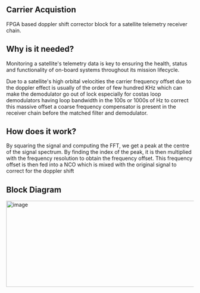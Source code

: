 ## Carrier Acquistion
FPGA based doppler shift corrector block for a satellite telemetry receiver chain.

## Why is it needed?
Monitoring a satellite's telemetry data is key to ensuring the health, status and functionality of on-board systems throughout its mission lifecycle. 

Due to a satellite's high orbital velocities the carrier frequency offset due to the doppler effect is usually of the order of few hundred KHz which can make the demodulator go 
out of lock especially for costas loop demodulators having loop bandwidth in the 100s or 1000s of Hz to correct this massive offset a coarse frequency compensator is present in 
the receiver chain before the matched filter and demodulator.

## How does it work?
By squaring the signal and computing the FFT, we get a peak at the centre of the signal spectrum. By finding the index of the peak, it is then multiplied with the frequency resolution
to obtain the frequency offset. This frequency offset is then fed into a NCO which is mixed with the original signal to correct for the doppler shift

## Block Diagram
<img width="908" height="232" alt="image" src="https://github.com/user-attachments/assets/a0603f23-aa73-45d6-bf51-e87a187c2df8" />


